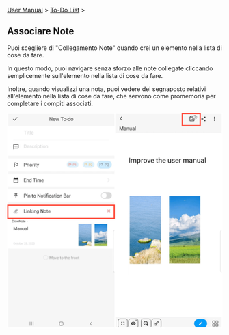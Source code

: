 [User Manual](/dragonnest/drawnote/manual/en) > [To-Do List](/dragonnest/drawnote/manual/en/to_do) >

Associare Note
---
Puoi scegliere di "Collegamento Note" quando crei un elemento nella lista di cose da fare.

In questo modo, puoi navigare senza sforzo alle note collegate cliccando semplicemente sull'elemento nella lista di cose da fare.

Inoltre, quando visualizzi una nota, puoi vedere dei segnaposto relativi all'elemento nella lista di cose da fare, che servono come promemoria per completare i compiti associati.

![](imgs/associated_notes1.png)